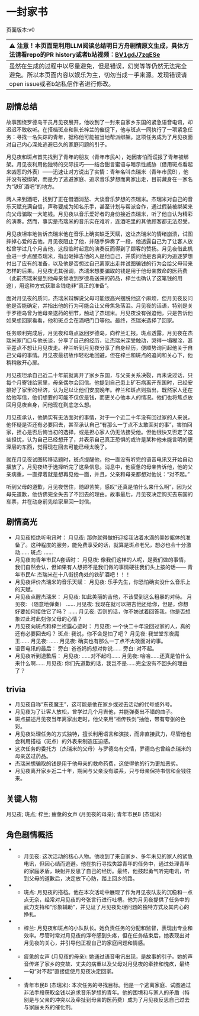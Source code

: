 # 一封家书
页面版本:v0
 

| :warning: 注意！本页面是利用LLM阅读总结明日方舟剧情原文生成，具体方法请看repo的PR history或者b站视频：[BV1gdJ7zqESe](https://www.bilibili.com/video/BV1gdJ7zqESe/)         |
|:----------------------------|
| 虽然在生成的过程中以尽量避免，但是错误，幻觉等等仍然无法完全避免。所以本页面内容以娱乐为主，切勿当成一手来源。发现错误请open issue或者b站私信作者进行修改。|



## 剧情总结
故事围绕罗德岛干员月见夜展开，他收到了一封来自家乡东国的紧急语音电讯，却迟迟不敢收听。在搭档斑点和队长梓兰的催促下，他与斑点一同执行了一项紧急任务：寻找一名失踪的青年，据称他可能被当地帮派绑架。这项任务成为了月见夜面对自己内心深处逃避已久的家庭问题的引子。

月见夜和斑点首先找到了青年的朋友（青年市民A），她因害怕而谎报了青年被绑架。月见夜利用他独特的交际技巧——结合甜言蜜语与暗示性威胁（借用斑点看起来凶恶的外表）——迅速让对方说出了实情：青年名叫杰瑞米（青年市民B），他并没有被绑架，而是为了逃避家庭、追求音乐梦想而离家出走，目前藏身在一家名为“铁矿酒吧”的地方。

两人来到酒吧，找到了正在借酒消愁、大谈音乐梦想的杰瑞米。杰瑞米对自己的音乐天赋充满自信，声称要成为知名乐手，甚至计划与帮派合作，通过假装被绑架来向父母骗取一大笔钱。月见夜以音乐爱好者的身份接近杰瑞米，听了他自认为精彩的演奏。然而，事实是杰瑞米的音乐实在难听，连酒吧里的其他顾客都无法忍受。

月见夜坦率地告诉杰瑞米他在音乐上确实缺乏天赋，这让杰瑞米的情绪崩溃，试图摔掉心爱的吉他。月见夜阻止了他，并随手弹奏了一段，他透露自己为了让客人放松曾学过几个月吉他，这段临时起意的演奏反而得到了顾客的赞扬。月见夜借此机会进一步点醒杰瑞米，指出砸掉吉他的人是他自己，并质问他是否真的为追逐梦想付出了应有的准备，以及他是否想过自己离家出走并试图骗钱的行为会给父母带来怎样的后果。月见夜尤其强调，杰瑞米想要骗取的钱是用于他母亲救命的医药费（此前杰瑞米提到他母亲曾收到罗德岛送来的药品，梓兰也确认了这笔钱的用途），用这种方式获取金钱绝非“真正的准备”。

面对月见夜的质问，杰瑞米辩解说父母可能很高兴摆脱他这个麻烦，但月见夜反问他是否能确定，并指出他的行为可能会让父母焦急落泪。月见夜的话语，特别是关于罗德岛曾为他母亲送药的细节，触动了杰瑞米。月见夜没有强迫他，只是告诉他如果想回家看看，他和斑点会在酒吧门口等他。最终，杰瑞米选择了回家。

任务顺利完成后，月见夜和斑点返回罗德岛，向梓兰汇报。斑点透露，月见夜在杰瑞米家门口与他长谈，分享了自己的经历，让杰瑞米深受触动，哭得一塌糊涂，甚至差点不想让月见夜走。梓兰听到月见夜分享了自身经历，便顺势询问起他关于自己父母的事情。月见夜最初故作轻松地回避，但在梓兰和斑点的追问和关心下，他稍稍敞开心扉。

月见夜坦承自己近二十年前就离开了家乡东国，与父亲关系决裂，再未说过话，只每个月寄钱给家里，母亲偶尔会回信。他提到自己患上矿石病离开东国时，已经安排好了家里的经济，认为足以让他们安度晚年。梓兰和斑点则指出，既然家人还在给他写信，他们想要的可能不仅仅是钱，而更关心他本人的情况。他们也将焦点放回月见夜自身，问他现在到底怎么想。

月见夜承认，他确实有无法面对的事情，对于一个近二十年没有回过家的人来说，他怀疑是否还有必要回去，甚至承认自己“有那么一丁点不太敢面对的事”，害怕回家，担心是否后悔当初的选择，或是担心家人仍无法接受他。但他很快又否定了这些担忧，认为自己已经想开了，并表示自己真正恐惧的或许是某种他未能言明的更深层的东西，觉得现在回去可能已经太晚了。

就在月见夜试图转移话题时，斑点提醒他，他一直没有听完的语音电讯又开始自动播放了。月见夜终于选择听完了这条信息。消息中，他疲惫的母亲告诉他，他的父亲病重，一直撑着就是想再见他一面，并且，父亲和母亲都想对他说：“对不起。”

听到父母的道歉，月见夜愣住，随即苦笑，感叹“还真是怕什么来什么啊”，因为父母先道歉，他仿佛完全失去了不回去的理由。故事最后，月见夜决定购买去东国的车票，并在动身前先给家里回一封信。
## 剧情高光
*   月见夜拒绝听电讯时：
    月见夜: 那你就得做好迎接我沾着水滴的美妙躯体的准备了。这种程度的服务，能免费享受的话，就算是斑点老兄，想必也会十分激动......
    斑点: ......
*   月见夜向青年市民A套话时：
    月见夜: 像我们这样的人呢，是我们做的事情，我们自然会认，但如果有人想把不是我们做的事情硬往我们头上按的话——
    青年市民A: 杰瑞米在十八街拐角处的铁矿酒吧！！！
*   月见夜评价杰瑞米的音乐天赋：
    月见夜: 乐手先生，你恐怕确实没什么音乐上的天赋。
*   月见夜点醒杰瑞米：
    月见夜: 如此美丽的吉他，不该受到这么粗暴的对待。
    月见夜: （随意地弹奏）
    ......
    月见夜: 我现在就可以把吉他还给你，但是，你想好要如何接住它了吗？
    ......
    月见夜: 否则的话，你不妨试着回答我，你是否想象过此时此刻你父母的心情？
*   月见夜向斑点和梓兰袒露心迹时：
    月见夜: 一个快二十年没回过家的人，真的还有必要回去吗？
    斑点: 我说，你不会是怕了吧？
    月见夜: 我堂堂东夜魔王......
    月见夜: ......
    月见夜: 确实也有那么一丁点不太敢面对的事。
*   语音电讯的最后：
    旁白: 爸爸妈妈想对你说......
    旁白: 对不起。
*   月见夜听到道歉后：
    月见夜: ......对不起吗......
    月见夜: 哈哈......还真是怕什么来什么啊......
    月见夜: 你们先道歉的话，我岂不是......完全没有不回头的理由了？
## trivia
*   月见夜自称“东夜魔王”，这可能是他在家乡或过去活动的代号或外号。
*   月见夜为了让客人放松，曾学过几个月吉他，并能弹奏出不错的曲子。
*   斑点描述月见夜当年离家出走时，他父亲用“祖传铁剑”抽他，带有夸张的色彩。
*   月见夜处理任务的方式独特，擅长利用语言和演技，而非直接武力，尽管他也会利用搭档（斑点）的外表来制造压迫感。
*   这次任务的委托方（杰瑞米的父母）与罗德岛有交情，罗德岛也曾给杰瑞米的母亲送过药品。
*   杰瑞米想骗取的钱是用于他母亲的救命药费，这使得他的行为更加恶劣。
*   月见夜离开家乡近二十年，期间与父亲没有联系，只与母亲保持书信和金钱往来。
## 关键人物
月见夜; 斑点; 梓兰; 疲惫的女声 (月见夜的母亲); 青年市民B (杰瑞米)
## 角色剧情概括
-   *   月见夜: 这次活动的核心人物。他收到了来自家乡、多年未见的家人的紧急电讯，但因心结而逃避。他在执行寻找失踪青年的任务中，通过处理青年的家庭矛盾，映射并反思了自己的经历。最终，他鼓起勇气听完电讯，听到父母的道歉后，决定放下心防，踏上回乡的路。
-   *   斑点: 月见夜的搭档。他在本次活动中展现了作为月见夜队友的沉稳和一点点无奈，经常对月见夜的夸张言行进行吐槽。他为月见夜提供了任务中的武力支持和“形象辅助”，并见证了月见夜处理问题的独特方式及其内心的挣扎。
-   *   梓兰: 月见夜和斑点的小队队长。她负责任务的分配和监督，表现出专业和效率。尽管时常对月见夜的浮夸感到头疼，但在任务结束后，她表现出对月见夜的关心，并引导他正视自己的家庭问题和情感。
-   *   疲惫的女声 (月见夜的母亲): 她通过语音电讯出现，是故事的引子。她的声音传递了家乡的变故、丈夫的病重以及父母对月见夜的牵挂和愧疚，最终一句“对不起”直接促使月见夜决定回家。
-   *   青年市民B (杰瑞米): 本次任务的寻找目标。他是一个逃离家庭、试图通过非法手段获取金钱以追求音乐梦想的青年。他的困境和与家人的矛盾（特别是与父亲的冲突以及牵扯到母亲的医药费）成为了月见夜反思自己过去与家庭关系的催化剂。